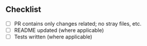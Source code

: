 <!--
Add a descriptive title textbox above, e.g.
feat(validatorName): brief title of what has been done
-->

<!--- briefly describe what you have done in this PR --->

## Checklist

- [ ] PR contains only changes related; no stray files, etc.
- [ ] README updated (where applicable)
- [ ] Tests written (where applicable)